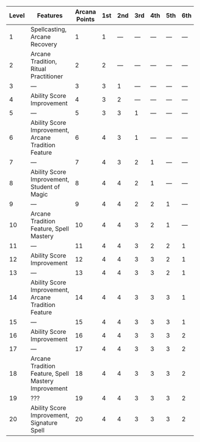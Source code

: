 | Level | Features                                            | Arcana Points | 1st     | 2nd     | 3rd     | 4th     | 5th     | 6th     | 7th     | 8th     | 9th     |
|-------|-----------------------------------------------------|---------------|---------|---------|---------|---------|---------|---------|---------|---------|---------|
| 1     | Spellcasting, Arcane Recovery                       | 1             | 1       | &mdash; | &mdash; | &mdash; | &mdash; | &mdash; | &mdash; | &mdash; | &mdash; |
| 2     | Arcane Tradition, Ritual Practitioner               | 2             | 2       | &mdash; | &mdash; | &mdash; | &mdash; | &mdash; | &mdash; | &mdash; | &mdash; |
| 3     | &mdash;                                             | 3             | 3       | 1       | &mdash; | &mdash; | &mdash; | &mdash; | &mdash; | &mdash; | &mdash; |
| 4     | Ability Score Improvement                           | 4             | 3       | 2       | &mdash; | &mdash; | &mdash; | &mdash; | &mdash; | &mdash; | &mdash; |
| 5     | &mdash;                                             | 5             | 3       | 3       | 1       | &mdash; | &mdash; | &mdash; | &mdash; | &mdash; | &mdash; |
| 6     | Ability Score Improvement, Arcane Tradition Feature | 6             | 4       | 3       | 1       | &mdash; | &mdash; | &mdash; | &mdash; | &mdash; | &mdash; |
| 7     | &mdash;                                             | 7             | 4       | 3       | 2       | 1       | &mdash; | &mdash; | &mdash; | &mdash; | &mdash; |
| 8     | Ability Score Improvement, Student of Magic         | 8             | 4       | 4       | 2       | 1       | &mdash; | &mdash; | &mdash; | &mdash; | &mdash; |
| 9     | &mdash;                                             | 9             | 4       | 4       | 2       | 2       | 1       | &mdash; | &mdash; | &mdash; | &mdash; |
| 10    | Arcane Tradition Feature, Spell Mastery             | 10            | 4       | 4       | 3       | 2       | 1       | &mdash; | &mdash; | &mdash; | &mdash; |
| 11    | &mdash;                                             | 11            | 4       | 4       | 3       | 2       | 2       | 1       | &mdash; | &mdash; | &mdash; |
| 12    | Ability Score Improvement                           | 12            | 4       | 4       | 3       | 3       | 2       | 1       | &mdash; | &mdash; | &mdash; |
| 13    | &mdash;                                             | 13            | 4       | 4       | 3       | 3       | 2       | 1       | 1       | &mdash; | &mdash; |
| 14    | Ability Score Improvement, Arcane Tradition Feature | 14            | 4       | 4       | 3       | 3       | 3       | 1       | 1       | &mdash; | &mdash; |
| 15    | &mdash;                                             | 15            | 4       | 4       | 3       | 3       | 3       | 1       | 1       | 1       | &mdash; |
| 16    | Ability Score Improvement                           | 16            | 4       | 4       | 3       | 3       | 3       | 2       | 1       | 1       | &mdash; |
| 17    | &mdash;                                             | 17            | 4       | 4       | 3       | 3       | 3       | 2       | 1       | 1       | 1       |
| 18    | Arcane Tradition Feature, Spell Mastery Improvement | 18            | 4       | 4       | 3       | 3       | 3       | 2       | 2       | 1       | 1       |
| 19    | ???                                                 | 19            | 4       | 4       | 3       | 3       | 3       | 2       | 2       | 1       | 1       |
| 20    | Ability Score Improvement, Signature Spell          | 20            | 4       | 4       | 3       | 3       | 3       | 2       | 2       | 2       | 1       |
